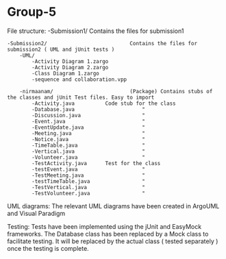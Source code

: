 Group-5
=======
File structure:
	-Submission1/							Contains the files for submission1
	
	-Submission2/							Contains the files for submission2 ( UML and jUnit tests )
		-UML/
			-Activity Diagram 1.zargo		
			-Activity Diagram 2.zargo		
			-Class Diagram 1.zargo			
			-sequence and collaboration.vpp	
			
		-nirmaanam/							(Package) Contains stubs of the classes and jUnit Test files. Easy to import
			-Activity.java			Code stub for the class
			-Database.java						"
			-Discussion.java					"
			-Event.java							"
			-EventUpdate.java					"
			-Meeting.java						"
			-Notice.java						"
			-TimeTable.java						"
			-Vertical.java						"
			-Volunteer.java						"
			-TestActivity.java		Test for the class
			-testEvent.java						"
			-TestMeeting.java					"
			-testTimeTable.java					"
			-TestVertical.java					"
			-TestVolunteer.java					"

UML diagrams:
	The relevant UML diagrams have been created in ArgoUML and Visual Paradigm

Testing:
	Tests have been implemented using the jUnit and EasyMock frameworks.
	The Database class has been replaced by a Mock class to facilitate testing. It will be replaced by the actual class ( tested separately ) once the testing is complete.
